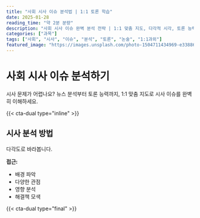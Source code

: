 ```yaml
---
title: "사회 시사 이슈 분석법 | 1:1 토론 학습"
date: 2025-01-28
reading_time: "약 2분 분량"
description: "사회 시사 이슈 완벽 분석 전략 | 1:1 맞춤 지도, 다각적 시각, 토론 능력 [2025년]"
categories: ["과목"]
tags: ["사회", "시사", "이슈", "분석", "토론", "논술", "1:1과외"]
featured_image: "https://images.unsplash.com/photo-1504711434969-e33886168f5c?w=1200&h=630&fit=crop"
---
```


# 사회 시사 이슈 분석하기

시사 문제가 어렵나요? 뉴스 분석부터 토론 능력까지, 1:1 맞춤 지도로 시사 이슈를 완벽히 이해하세요.

{{< cta-dual type="inline" >}}

## 시사 분석 방법

다각도로 바라봅니다.

**접근:**
- 배경 파악
- 다양한 관점
- 영향 분석
- 해결책 모색

{{< cta-dual type="final" >}}
